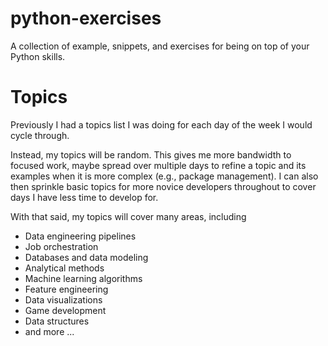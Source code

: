 # python-exercises

A collection of example, snippets, and exercises for being on top of your Python skills.

# Topics

Previously I had a topics list I was doing for each day of the week I would cycle through. 

Instead, my topics will be random. This gives me more bandwidth to focused work, maybe spread over multiple days to refine a topic and its examples when it is more complex (e.g., package management). I can also then sprinkle basic topics for more novice developers throughout to cover days I have less time to develop for. 

With that said, my topics will cover many areas, including

- Data engineering pipelines
- Job orchestration
- Databases and data modeling
- Analytical methods
- Machine learning algorithms
- Feature engineering
- Data visualizations
- Game development
- Data structures
- and more ...
